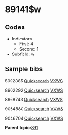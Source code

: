 # 89141$w

## Codes

-   Indicators
    -   First: 4
    -   Second: 1
-   Subfield: w

## Sample bibs

5992365 [Quicksearch](https://search.library.yale.edu/catalog/5992365) [VXWS](http://prodorbis.library.yale.edu:7014/vxws/GetHoldingsService?bibId=5992365)

8902292 [Quicksearch](https://search.library.yale.edu/catalog/8902292) [VXWS](http://prodorbis.library.yale.edu:7014/vxws/GetHoldingsService?bibId=8902292)

8968743 [Quicksearch](https://search.library.yale.edu/catalog/8968743) [VXWS](http://prodorbis.library.yale.edu:7014/vxws/GetHoldingsService?bibId=8968743)

9034580 [Quicksearch](https://search.library.yale.edu/catalog/9034580) [VXWS](http://prodorbis.library.yale.edu:7014/vxws/GetHoldingsService?bibId=9034580)

9046704 [Quicksearch](https://search.library.yale.edu/catalog/9046704) [VXWS](http://prodorbis.library.yale.edu:7014/vxws/GetHoldingsService?bibId=9046704)

**Parent topic:**[891](../../tags/891/891.md)


